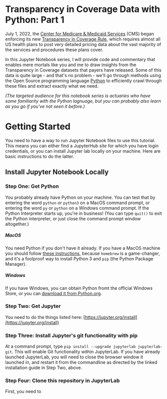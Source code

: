 # Transparency in Coverage Data with Python: Part 1

July 1, 2022, the [Center for Medicare & Medicaid Services](https://www.cms.gov/) (CMS) began enforcing its new [Transparency in Coverage Rule](https://www.cms.gov/healthplan-price-transparency), which requires almost all US health plans to post very detailed pricing data about the vast majority of the services and procedures these plans cover.

In this Jupyter Notebook series, I will provide code and commentary that enables mere mortals like you and me to draw insights from the Transparency in Coverage datasets that payers have released. Some of this data is quite large - and that's no problem - we'll go through methods using the Open Source programming language [Python](https://www.python.org/) to efficiently crawl through these files and extract exactly what we need.

*(The targeted audience for this notebook series is actuaries who have some familiarity with the Python lagnuage, but you can probably also learn as you go if you've not seen it before.)*

# Getting Started

You need to have a way to run Jupyter Notebook files to use this tutorial. This means you can either find a JupyterHub site for which you have login credentials, or you can install Jupyter lab locally on your machine. Here are basic instructions to do the latter.

## Install Jupyter Notebook Locally

### Step One: Get Python

You probably already have Python on your machine. You can test that by entering the word `python` or `python3` on a MacOS command prompt, or entering the word `py` or `python` on a Windows command prompt. If the Python Interpreter starts up, you're in business! (You can type `quit()` to exit the Python interpreter, or just close the command prompt window altogether.)

##### MacOS
You need Python if you don't have it already. If you have a MacOS machine you should follow [these instructions](https://docs.python-guide.org/starting/install3/osx/), because `homebrew` is a game-changer, and it's a foolproof way to install Python 3 and `pip` (the Python Package Manager).

##### Windows
If you have Windows, you can obtain Python fromt the official Windows Store, or you can [download it from Python.org](https://www.python.org/downloads/windows/).

### Step Two: Get Jupyter
You need to do the things listed here:
[https://jupyter.org/install](https://jupyter.org/install)

### Step Three: Install Jupyter's git functionality with pip
At a command prompt, type `pip install --upgrade jupyterlab jupyterlab-git`. This will enable Git functionality within JupyterLab. If you have already launched JupyterLab, you will need to close the browser window it launched in, and restart it from the commandline as directed by the linked installation guide in Step Two, above.

### Step Four: Clone this repository in JupyterLab
First, you need to 